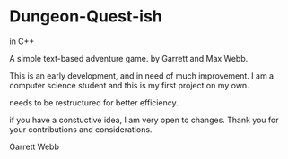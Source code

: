 # Dungeon-Quest-ish
in C++


A simple text-based adventure game.
by Garrett and Max Webb.

This is an early development, and in need of much improvement.
I am a computer science student and this is my first project on my own.

needs to be restructured for better efficiency.

if you have a constuctive idea, I am very open to changes.
Thank you for your contributions and considerations.

Garrett Webb
